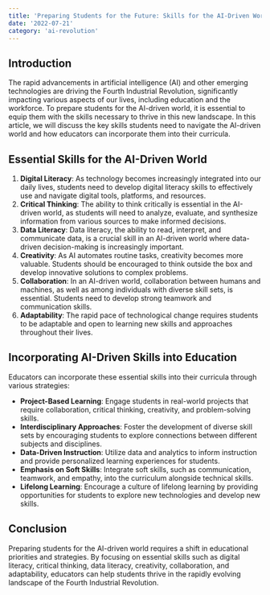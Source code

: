 ```yaml
---
title: 'Preparing Students for the Future: Skills for the AI-Driven World'
date: '2022-07-21'
category: 'ai-revolution'
---
```


## Introduction

The rapid advancements in artificial intelligence (AI) and other emerging technologies are driving the Fourth Industrial Revolution, significantly impacting various aspects of our lives, including education and the workforce. To prepare students for the AI-driven world, it is essential to equip them with the skills necessary to thrive in this new landscape. In this article, we will discuss the key skills students need to navigate the AI-driven world and how educators can incorporate them into their curricula.

## Essential Skills for the AI-Driven World

1. **Digital Literacy**: As technology becomes increasingly integrated into our daily lives, students need to develop digital literacy skills to effectively use and navigate digital tools, platforms, and resources.
2. **Critical Thinking**: The ability to think critically is essential in the AI-driven world, as students will need to analyze, evaluate, and synthesize information from various sources to make informed decisions.
3. **Data Literacy**: Data literacy, the ability to read, interpret, and communicate data, is a crucial skill in an AI-driven world where data-driven decision-making is increasingly important.
4. **Creativity**: As AI automates routine tasks, creativity becomes more valuable. Students should be encouraged to think outside the box and develop innovative solutions to complex problems.
5. **Collaboration**: In an AI-driven world, collaboration between humans and machines, as well as among individuals with diverse skill sets, is essential. Students need to develop strong teamwork and communication skills.
6. **Adaptability**: The rapid pace of technological change requires students to be adaptable and open to learning new skills and approaches throughout their lives.

## Incorporating AI-Driven Skills into Education

Educators can incorporate these essential skills into their curricula through various strategies:

- **Project-Based Learning**: Engage students in real-world projects that require collaboration, critical thinking, creativity, and problem-solving skills.
- **Interdisciplinary Approaches**: Foster the development of diverse skill sets by encouraging students to explore connections between different subjects and disciplines.
- **Data-Driven Instruction**: Utilize data and analytics to inform instruction and provide personalized learning experiences for students.
- **Emphasis on Soft Skills**: Integrate soft skills, such as communication, teamwork, and empathy, into the curriculum alongside technical skills.
- **Lifelong Learning**: Encourage a culture of lifelong learning by providing opportunities for students to explore new technologies and develop new skills.

## Conclusion

Preparing students for the AI-driven world requires a shift in educational priorities and strategies. By focusing on essential skills such as digital literacy, critical thinking, data literacy, creativity, collaboration, and adaptability, educators can help students thrive in the rapidly evolving landscape of the Fourth Industrial Revolution.

